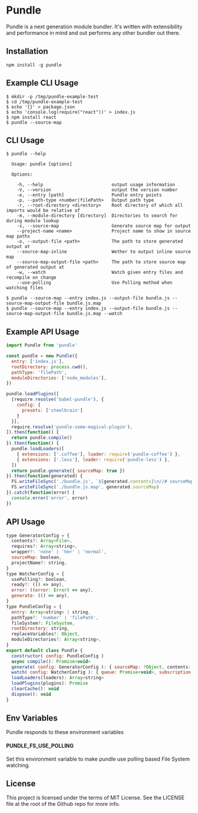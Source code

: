 Pundle
=========

Pundle is a next generation module bundler. It's written with extensibility and performance in mind and out performs any other bundler out there.

## Installation

```
npm install -g pundle
```

## Example CLI Usage

```
$ mkdir -p /tmp/pundle-example-test
$ cd /tmp/pundle-example-test
$ echo '{}' > package.json
$ echo 'console.log(require("react"))' > index.js
$ npm install react
$ pundle --source-map
```

## CLI Usage

```
$ pundle --help

  Usage: pundle [options]

  Options:

    -h, --help                          output usage information
    -V, --version                       output the version number
    -e, --entry [path]                  Pundle entry points
    -p, --path-type <number|filePath>   Output path type
    -r, --root-directory <directory>    Root directory of which all imports would be relative of
    -m, --module-directory [directory]  Directories to search for during module lookup
    -s, --source-map                    Generate source map for output
    --project-name <name>               Project name to show in source map paths
    -o, --output-file <path>            The path to store generated output at
    --source-map-inline                 Wether to output inline source map
    --source-map-output-file <path>     The path to store source map of generated output at
    -w, --watch                         Watch given entry files and recompile on change
    --use-polling                       Use Polling method when watching files

$ pundle --source-map --entry index.js --output-file bundle.js --source-map-output-file bundle.js.map
$ pundle --source-map --entry index.js --output-file bundle.js --source-map-output-file bundle.js.map --watch
```

## Example API Usage

```js
import Pundle from 'pundle'

const pundle = new Pundle({
  entry: ['index.js'],
  rootDirectory: process.cwd(),
  pathType: 'filePath',
  moduleDirectories: ['node_modules'],
})

pundle.loadPlugins([
  [require.resolve('babel-pundle'), {
    config: {
      presets: ['steelbrain']
    }
  }],
  require.resolve('pundle-some-magical-plugin'),
]).then(function() {
  return pundle.compile()
}).then(function() {
  pundle.loadLoaders([
    { extensions: ['.coffee'], loader: require('pundle-coffee') },
    { extensions: ['.less'], loader: require('pundle-less') },
  ])
  return pundle.generate({ sourceMap: true })
}).then(function(generated) {
  FS.writeFileSync('./bundle.js', `${generated.contents}\n//# sourceMappingURL=bundle.js.map`)
  FS.writeFileSync('./bundle.js.map', generated.sourceMap)
}).catch(function(error) {
  console.error('error', error)
})
```

## API Usage

```js
type GeneratorConfig = {
  contents?: Array<File>,
  requires?: Array<string>,
  wrapper?: 'none' | 'hmr' | 'normal',
  sourceMap: boolean,
  projectName?: string,
}
type WatcherConfig = {
  usePolling?: boolean,
  ready?: (() => any),
  error: ((error: Error) => any),
  generate: (() => any),
}
type PundleConfig = {
  entry: Array<string> | string,
  pathType?: 'number' | 'filePath',
  fileSystem?: FileSystem,
  rootDirectory: string,
  replaceVariables?: Object,
  moduleDirectories?: Array<string>,
}
export default class Pundle {
  constructor( config: PundleConfig )
  async compile(): Promise<void>
  generate( config: GeneratorConfig ): { sourceMap: ?Object, contents: string }
  watch( config: WatcherConfig ): { queue: Promise<void>, subscription: Disposable }
  loadLoaders(loaders): Array<string>
  loadPlugins(plugins): Promise
  clearCache(): void
  dispose(): void
}
```

## Env Variables

Pundle responds to these environment variables

#### PUNDLE_FS_USE_POLLING

Set this environment variable to make pundle use polling based File System watching.

## License

This project is licensed under the terms of MIT License. See the LICENSE file at the root of the Github repo for more info.
